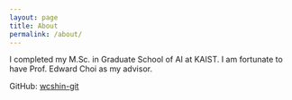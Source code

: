 ```yaml
---
layout: page
title: About
permalink: /about/
---
```


I completed my M.Sc. in Graduate School of AI at KAIST. 
I am fortunate to have Prof. Edward Choi as my advisor.

GitHub:
[wcshin-git][github]

[github]: https://github.com/wcshin-git
